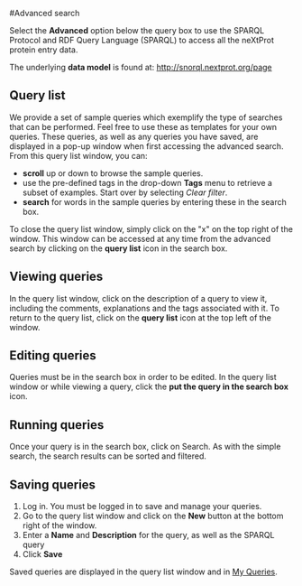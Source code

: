 #Advanced search

Select the **Advanced** option below the query box to use the SPARQL Protocol and RDF Query Language (SPARQL) to access all the neXtProt protein entry data.

The underlying **data model** is found at: http://snorql.nextprot.org/page

## Query list

We provide a set of sample queries which exemplify the type of searches that can be performed. Feel free to use these as templates for your own queries. These queries, as well as any queries you have saved, are displayed in a pop-up window when first accessing the advanced search. From this query list window, you can:

* **scroll** up or down to browse the sample queries.
* use the pre-defined tags in the drop-down **Tags** menu to retrieve a subset of examples. Start over by selecting *Clear filter*.
* **search** for words in the sample queries by entering these in the search box.

To close the query list window, simply click on the "x" on the top right of the window. This window can be accessed at any time from the advanced search by clicking on the **query list** icon in the search box.

## Viewing queries

In the query list window, click on the description of a query to view it, including the comments, explanations and the tags associated with it. To return to the query list, click on the **query list** icon at the top left of the window. 

## Editing queries

Queries must be in the search box in order to be edited. In the query list window or while viewing a query, click the **put the query in the search box** icon. 

## Running queries

Once your query is in the search box, click on Search. As with the simple search, the search results can be sorted and filtered.

## Saving queries

1. Log in. You must be logged in to save and manage your queries.
2. Go to the query list window and click on the **New** button at the bottom right of the window.
3. Enter a **Name** and **Description** for the query, as well as the SPARQL query
4. Click **Save**

Saved queries are displayed in the query list window and in [My Queries](http://alpha-search.nextprot.org/user/queries).
